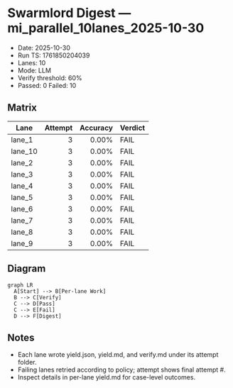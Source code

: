 # Swarmlord Digest — mi_parallel_10lanes_2025-10-30

- Date: 2025-10-30
- Run TS: 1761850204039
- Lanes: 10
- Mode: LLM
- Verify threshold: 60%
- Passed: 0  Failed: 10

## Matrix
| Lane | Attempt | Accuracy | Verdict |
|---|---:|---:|---|
| lane_1 | 3 | 0.00% | FAIL |
| lane_10 | 3 | 0.00% | FAIL |
| lane_2 | 3 | 0.00% | FAIL |
| lane_3 | 3 | 0.00% | FAIL |
| lane_4 | 3 | 0.00% | FAIL |
| lane_5 | 3 | 0.00% | FAIL |
| lane_6 | 3 | 0.00% | FAIL |
| lane_7 | 3 | 0.00% | FAIL |
| lane_8 | 3 | 0.00% | FAIL |
| lane_9 | 3 | 0.00% | FAIL |

## Diagram
```mermaid
graph LR
  A[Start] --> B[Per-lane Work]
  B --> C[Verify]
  C --> D[Pass]
  C --> E[Fail]
  D --> F[Digest]
```

## Notes
- Each lane wrote yield.json, yield.md, and verify.md under its attempt folder.
- Failing lanes retried according to policy; attempt shows final attempt #.
- Inspect details in per-lane yield.md for case-level outcomes.
